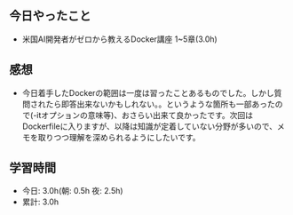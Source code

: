 ## 今日やったこと

+ 米国AI開発者がゼロから教えるDocker講座 1~5章(3.0h)


## 感想

+ 今日着手したDockerの範囲は一度は習ったことあるものでした。しかし質問されたら即答出来ないかもしれない。。というような箇所も一部あったので(-itオプションの意味等)、おさらい出来て良かったです。次回はDockerfileに入りますが、以降は知識が定着していない分野が多いので、メモを取りつつ理解を深められるようにしたいです。


## 学習時間
+ 今日: 3.0h(朝: 0.5h   夜: 2.5h)
+ 累計: 3.0h
